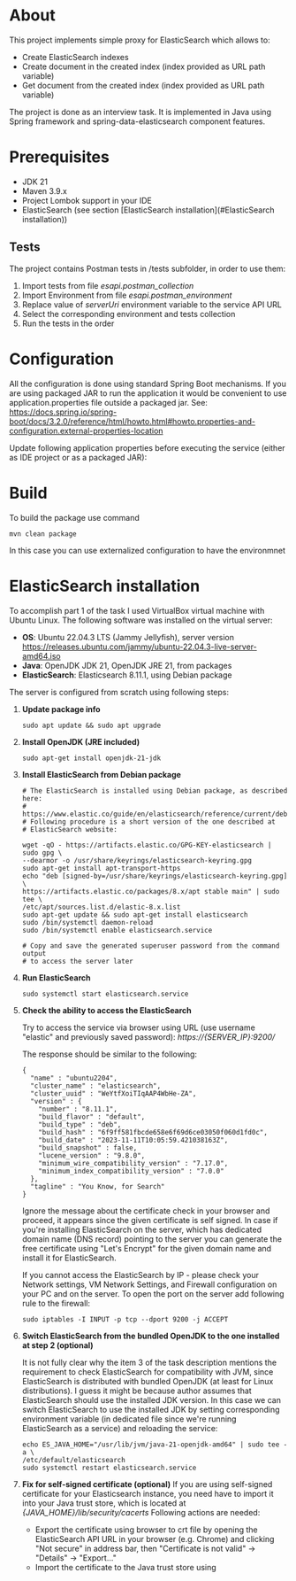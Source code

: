 # About

This project implements simple proxy for ElasticSearch which allows to:
* Create ElasticSearch indexes
* Create document in the created index (index provided as URL path variable)
* Get document from the created index (index provided as URL path variable)

The project is done as an interview task.
It is implemented in Java using Spring framework and spring-data-elasticsearch 
component features.

# Prerequisites

* JDK 21
* Maven 3.9.x
* Project Lombok support in your IDE
* ElasticSearch (see section [ElasticSearch installation](#ElasticSearch installation))

## Tests

The project contains Postman tests in /tests subfolder, in order to use them:
1. Import tests from file *esapi.postman_collection*
2. Import Environment from file *esapi.postman_environment*
3. Replace value of *serverUri* environment variable to the service API URL
4. Select the corresponding environment and tests collection
5. Run the tests in the order

# Configuration

All the configuration is done using standard Spring Boot mechanisms.
If you are using packaged JAR to run the application it would be convenient
to use application.properties file outside a packaged jar.
See: https://docs.spring.io/spring-boot/docs/3.2.0/reference/html/howto.html#howto.properties-and-configuration.external-properties-location

Update following application properties before executing the service 
(either as IDE project or as a packaged JAR):

# Build

To build the package use command
```
mvn clean package
```
In this case you can use externalized configuration to have the environmnet 

# ElasticSearch installation

To accomplish part 1 of the task I used VirtualBox virtual machine with Ubuntu 
Linux. The following software was installed on the virtual server:

  * **OS**: Ubuntu 22.04.3 LTS (Jammy Jellyfish), server version
      https://releases.ubuntu.com/jammy/ubuntu-22.04.3-live-server-amd64.iso
  * **Java**: OpenJDK JDK 21, OpenJDK JRE 21, from packages 
  * **ElasticSearch**: Elasticsearch 8.11.1, using Debian package

The server is configured from scratch using following steps:

1. **Update package info**
   ```
   sudo apt update && sudo apt upgrade
   ```
2. **Install OpenJDK (JRE included)**
    ```
    sudo apt-get install openjdk-21-jdk
    ```
3. **Install ElasticSearch from Debian package**
   ```  
   # The ElasticSearch is installed using Debian package, as described here:
   # https://www.elastic.co/guide/en/elasticsearch/reference/current/deb.html
   # Following procedure is a short version of the one described at 
   # ElasticSearch website:
   
   wget -qO - https://artifacts.elastic.co/GPG-KEY-elasticsearch | sudo gpg \
   --dearmor -o /usr/share/keyrings/elasticsearch-keyring.gpg
   sudo apt-get install apt-transport-https
   echo "deb [signed-by=/usr/share/keyrings/elasticsearch-keyring.gpg] \
   https://artifacts.elastic.co/packages/8.x/apt stable main" | sudo tee \
   /etc/apt/sources.list.d/elastic-8.x.list
   sudo apt-get update && sudo apt-get install elasticsearch
   sudo /bin/systemctl daemon-reload
   sudo /bin/systemctl enable elasticsearch.service
   
   # Copy and save the generated superuser password from the command output
   # to access the server later
   ```
4. **Run ElasticSearch**
   ```
   sudo systemctl start elasticsearch.service
   ```
5. **Check the ability to access the ElasticSearch**

    Try to access the service via browser using URL (use username "elastic" and 
    previously saved password): *https://{SERVER_IP}:9200/*

    The response should be similar to the following:
    ```
    {
      "name" : "ubuntu2204",
      "cluster_name" : "elasticsearch",
      "cluster_uuid" : "WeYtfXoiTIqAAP4WbHe-ZA",
      "version" : {
        "number" : "8.11.1",
        "build_flavor" : "default",
        "build_type" : "deb",
        "build_hash" : "6f9ff581fbcde658e6f69d6ce03050f060d1fd0c",
        "build_date" : "2023-11-11T10:05:59.421038163Z",
        "build_snapshot" : false,
        "lucene_version" : "9.8.0",
        "minimum_wire_compatibility_version" : "7.17.0",
        "minimum_index_compatibility_version" : "7.0.0"
      },
      "tagline" : "You Know, for Search"
    }
    ```  
    Ignore the message about the certificate check in your browser and proceed, 
    it appears since the given certificate is self signed. In case if you're 
    installing ElasticSearch on the server, which has dedicated domain name 
    (DNS record) pointing to the server you can generate the free certificate 
    using "Let's Encrypt" for the given domain name and install it for 
    ElasticSearch.
  
    If you cannot access the ElasticSearch by IP - please check your 
    Network settings, VM Network Settings, and Firewall configuration on your PC 
    and on the server.
    To open the port on the server add following rule to the firewall:
    ```  
    sudo iptables -I INPUT -p tcp --dport 9200 -j ACCEPT
    ```
6. **Switch ElasticSearch from the bundled OpenJDK to the one installed at step 2
   (optional)**
   
    It is not fully clear why the item 3 of the task description mentions the 
    requirement to check ElasticSearch for compatibility with JVM, since 
    ElasticSearch is distributed with bundled OpenJDK (at least for Linux 
    distributions).
    I guess it might be because author assumes that ElasticSearch should use the 
    installed JDK version.
    In this case we can switch ElasticSearch to use the installed JDK by 
    setting corresponding environment variable (in dedicated file since we're 
    running ElasticSearch as a service) and reloading the service:

    ```
    echo ES_JAVA_HOME="/usr/lib/jvm/java-21-openjdk-amd64" | sudo tee -a \
    /etc/default/elasticsearch
    sudo systemctl restart elasticsearch.service
    ```

7. **Fix for self-signed certificate (optional)**
    If you are using self-signed certificate for your Elasticsearch instance, you 
    need have to import it into your Java trust store, which is located at 
    *{JAVA_HOME}/lib/security/cacerts*
    Following actions are needed: 
    - Export the certificate using browser to crt file by opening the ElasticSearch 
      API URL in your browser (e.g. Chrome) and clicking "Not secure" in address bar,
      then "Certificate is not valid" &rarr; "Details" &rarr; "Export..."
    - Import the certificate to the Java trust store using 